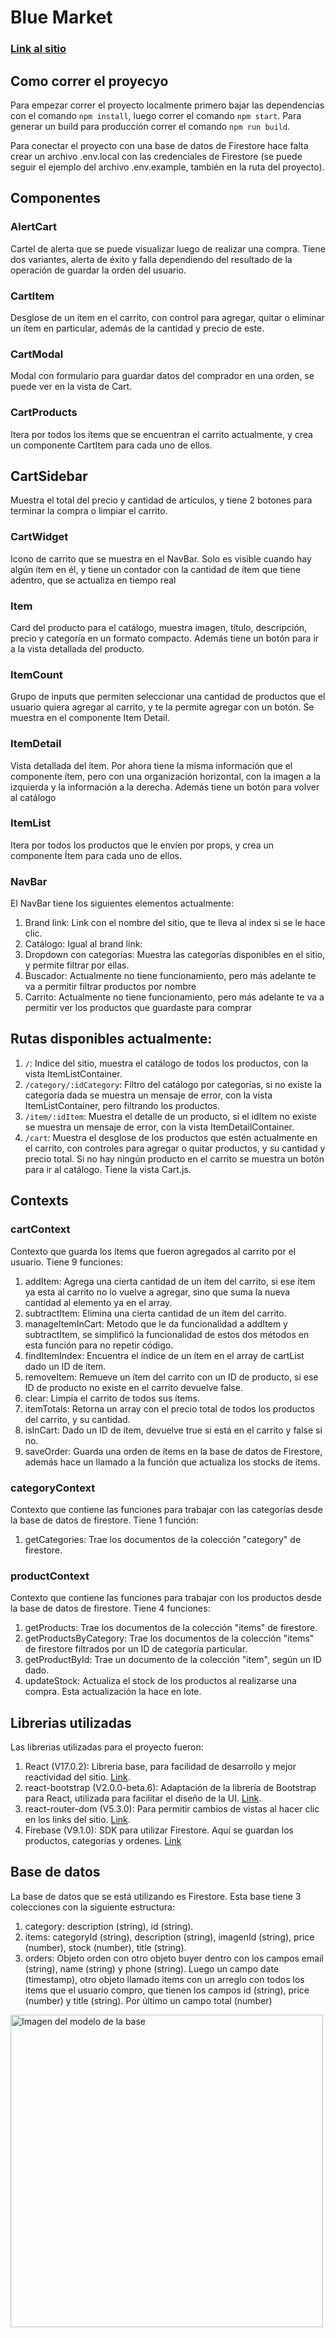# Blue Market

### [Link al sitio](https://blue-market.netlify.app/)

## Como correr el proyecyo

Para empezar correr el proyecto localmente primero bajar las dependencias con el comando `npm install`, luego correr el comando `npm start`.
Para generar un build para producción correr el comando `npm run build`.

Para conectar el proyecto con una base de datos de Firestore hace falta crear un archivo .env.local con las credenciales de Firestore (se puede seguir el ejemplo del archivo .env.example, también en la ruta del proyecto).

## Componentes

### AlertCart

Cartel de alerta que se puede visualizar luego de realizar una compra. Tiene dos variantes, alerta de éxito y falla dependiendo del resultado de la operación de guardar la orden del usuario.

### CartItem

Desglose de un ítem en el carrito, con control para agregar, quitar o eliminar un ítem en particular, además de la cantidad y precio de este.

### CartModal

Modal con formulario para guardar datos del comprador en una orden, se puede ver en la vista de Cart.

### CartProducts

Itera por todos los ítems que se encuentran el carrito actualmente, y crea un componente CartItem para cada uno de ellos.

## CartSidebar

Muestra el total del precio y cantidad de artículos, y tiene 2 botones para terminar la compra o limpiar el carrito.

### CartWidget

Icono de carrito que se muestra en el NavBar. Solo es visible cuando hay algún ítem en él, y tiene un contador con la cantidad de ítem que tiene adentro, que se actualiza en tiempo real

### Item

Card del producto para el catálogo, muestra imagen, título, descripción, precio y categoría en un formato compacto. Además tiene un botón para ir a la vista detallada del producto.

### ItemCount

Grupo de inputs que permiten seleccionar una cantidad de productos que el usuario quiera agregar al carrito, y te la permite agregar con un botón.
Se muestra en el componente Item Detail.

### ItemDetail

Vista detallada del ítem. Por ahora tiene la misma información que el componente ítem, pero con una organización horizontal, con la imagen a la izquierda y la información a la derecha. Además tiene un botón para volver al catálogo

### ItemList

Itera por todos los productos que le envíen por props, y crea un componente Ítem para cada uno de ellos.

### NavBar

El NavBar tiene los siguientes elementos actualmente:

1. Brand link: Link con el nombre del sitio, que te lleva al index si se le hace clic.
2. Catálogo: Igual al brand link:
3. Dropdown con categorías: Muestra las categorías disponibles en el sitio, y permite filtrar por ellas.
4. Buscador: Actualmente no tiene funcionamiento, pero más adelante te va a permitir filtrar productos por nombre
5. Carrito: Actualmente no tiene funcionamiento, pero más adelante te va a permitir ver los productos que guardaste para comprar

## Rutas disponibles actualmente:

1. `/`: Indice del sitio, muestra el catálogo de todos los productos, con la vista ItemListContainer.
2. `/category/:idCategory`: Filtro del catálogo por categorías, si no existe la categoría dada se muestra un mensaje de error, con la vista ItemListContainer, pero filtrando los productos.
3. `/item/:idItem`: Muestra el detalle de un producto, si el idItem no existe se muestra un mensaje de error, con la vista ItemDetailContainer.
4. `/cart`: Muestra el desglose de los productos que estén actualmente en el carrito, con controles para agregar o quitar productos, y su cantidad y precio total. Si no hay ningún producto en el carrito se muestra un botón para ir al catálogo. Tiene la vista Cart.js.

## Contexts

### cartContext

Contexto que guarda los ítems que fueron agregados al carrito por el usuario.
Tiene 9 funciones:

1. addItem: Agrega una cierta cantidad de un ítem del carrito, si ese ítem ya esta al carrito no lo vuelve a agregar, sino que suma la nueva cantidad al elemento ya en el array.
2. subtractItem: Elimina una cierta cantidad de un ítem del carrito.
3. manageItemInCart: Metodo que le da funcionalidad a addItem y subtractItem, se simplificó la funcionalidad de estos dos métodos en esta función para no repetir código.
4. findItemIndex: Encuentra el índice de un ítem en el array de cartList dado un ID de ítem.
5. removeItem: Remueve un ítem del carrito con un ID de producto, si ese ID de producto no existe en el carrito devuelve false.
6. clear: Limpia el carrito de todos sus ítems.
7. itemTotals: Retorna un array con el precio total de todos los productos del carrito, y su cantidad.
8. isInCart: Dado un ID de ítem, devuelve true si está en el carrito y false si no.
9. saveOrder: Guarda una orden de ítems en la base de datos de Firestore, además hace un llamado a la función que actualiza los stocks de ítems.

### categoryContext

Contexto que contiene las funciones para trabajar con las categorías desde la base de datos de firestore.
Tiene 1 función:

1. getCategories: Trae los documentos de la colección "category" de firestore.

### productContext

Contexto que contiene las funciones para trabajar con los productos desde la base de datos de firestore.
Tiene 4 funciones:

1. getProducts: Trae los documentos de la colección "items" de firestore.
2. getProductsByCategory: Trae los documentos de la colección "items" de firestore filtrados por un ID de categoría particular.
3. getProductById: Trae un documento de la colección "item", según un ID dado.
4. updateStock: Actualiza el stock de los productos al realizarse una compra. Esta actualización la hace en lote.

## Librerias utilizadas

Las librerias utilizadas para el proyecto fueron:

1. React (V17.0.2): Libreria base, para facilidad de desarrollo y mejor reactividad del sitio. [Link](https://es.reactjs.org/).
2. react-bootstrap (V2.0.0-beta.6): Adaptación de la librería de Bootstrap para React, utilizada para facilitar el diseño de la UI. [Link](https://react-bootstrap.github.io/).
3. react-router-dom (V5.3.0): Para permitir cambios de vistas al hacer clic en los links del sitio. [Link](https://reactrouter.com/web/guides/quick-start).
4. Firebase (V9.1.0): SDK para utilizar Firestore. Aquí se guardan los productos, categorías y ordenes. [Link](https://firebase.google.com/)

## Base de datos

La base de datos que se está utilizando es Firestore.
Esta base tiene 3 colecciones con la siguiente estructura:

1. category: description (string), id (string).
2. items: categoryId (string), description (string), imagenId (string), price (number), stock (number), title (string).
3. orders: Objeto orden con otro objeto buyer dentro con los campos email (string), name (string) y phone (string). Luego un campo date (timestamp), otro objeto llamado items con un arreglo con todos los items que el usuario compro, que tienen los campos id (string), price (number) y title (string). Por último un campo total (number)

<img src="https://i.ibb.co/KGNVNV7/Modelo-Base-de-datos.jpg" alt="Imagen del modelo de la base" style="width:500px;"/>
